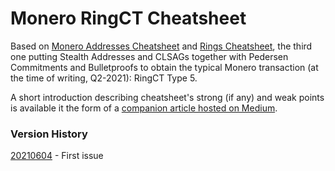 # Monero RingCT Cheatsheet

Based on [Monero Addresses Cheatsheet](https://github.com/baro77/MoneroAddressesCS) and [Rings Cheatsheet](https://github.com/baro77/RingsCS), the third one putting Stealth Addresses and CLSAGs together with Pedersen Commitments and Bulletproofs to obtain the typical Monero transaction (at the time of writing, Q2-2021): RingCT Type 5.

A short introduction describing cheatsheet's strong (if any) and weak points is available it the form of a [companion article hosted on Medium]().

### Version History

[20210604](https://github.com/baro77/RctCS/blob/main/RctCheatsheet20210604.pdf) - First issue
